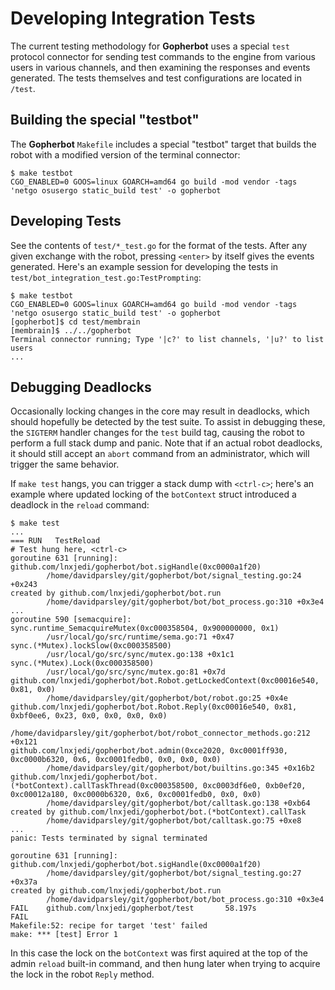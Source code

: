 #  Developing Integration Tests

The current testing methodology for **Gopherbot** uses a special `test` protocol connector for sending test commands to the engine from various users in various channels, and then examining the responses and events generated. The tests themselves and test configurations are located in `/test`.

## Building the special "testbot"

The **Gopherbot** `Makefile` includes a special "testbot" target that builds the robot with a modified version of the terminal connector:

```shell
$ make testbot
CGO_ENABLED=0 GOOS=linux GOARCH=amd64 go build -mod vendor -tags 'netgo osusergo static_build test' -o gopherbot
```

## Developing Tests

See the contents of `test/*_test.go` for the format of the tests. After any given exchange with the robot, pressing `<enter>` by itself gives the events generated. Here's an example session for developing the tests in `test/bot_integration_test.go:TestPrompting`:

```shell
$ make testbot
CGO_ENABLED=0 GOOS=linux GOARCH=amd64 go build -mod vendor -tags 'netgo osusergo static_build test' -o gopherbot
[gopherbot]$ cd test/membrain
[membrain]$ ../../gopherbot 
Terminal connector running; Type '|c?' to list channels, '|u?' to list users
...
```
## Debugging Deadlocks

Occasionally locking changes in the core may result in deadlocks, which should hopefully be detected by the test suite. To assist in debugging these, the `SIGTERM` handler changes for the `test` build tag, causing the robot to perform a full stack dump and panic. Note that if an actual robot deadlocks, it should still accept an `abort` command from an administrator, which will trigger the same behavior.

If `make test` hangs, you can trigger a stack dump with `<ctrl-c>`; here's an example where updated locking of the `botContext` struct introduced a deadlock in the `reload` command:

```shell
$ make test
...
=== RUN   TestReload
# Test hung here, <ctrl-c>
goroutine 631 [running]:
github.com/lnxjedi/gopherbot/bot.sigHandle(0xc0000a1f20)
        /home/davidparsley/git/gopherbot/bot/signal_testing.go:24 +0x243
created by github.com/lnxjedi/gopherbot/bot.run
        /home/davidparsley/git/gopherbot/bot/bot_process.go:310 +0x3e4
...
goroutine 590 [semacquire]:
sync.runtime_SemacquireMutex(0xc000358504, 0x900000000, 0x1)
        /usr/local/go/src/runtime/sema.go:71 +0x47
sync.(*Mutex).lockSlow(0xc000358500)
        /usr/local/go/src/sync/mutex.go:138 +0x1c1
sync.(*Mutex).Lock(0xc000358500)
        /usr/local/go/src/sync/mutex.go:81 +0x7d
github.com/lnxjedi/gopherbot/bot.Robot.getLockedContext(0xc00016e540, 0x81, 0x0)
        /home/davidparsley/git/gopherbot/bot/robot.go:25 +0x4e
github.com/lnxjedi/gopherbot/bot.Robot.Reply(0xc00016e540, 0x81, 0xbf0ee6, 0x23, 0x0, 0x0, 0x0, 0x0)
        /home/davidparsley/git/gopherbot/bot/robot_connector_methods.go:212 +0x121
github.com/lnxjedi/gopherbot/bot.admin(0xce2020, 0xc0001ff930, 0xc0000b6320, 0x6, 0xc0001fedb0, 0x0, 0x0, 0x0)
        /home/davidparsley/git/gopherbot/bot/builtins.go:345 +0x16b2
github.com/lnxjedi/gopherbot/bot.(*botContext).callTaskThread(0xc000358500, 0xc0003df6e0, 0xb0ef20, 0xc00012a180, 0xc0000b6320, 0x6, 0xc0001fedb0, 0x0, 0x0)
        /home/davidparsley/git/gopherbot/bot/calltask.go:138 +0xb64
created by github.com/lnxjedi/gopherbot/bot.(*botContext).callTask
        /home/davidparsley/git/gopherbot/bot/calltask.go:75 +0xe8
...
panic: Tests terminated by signal terminated

goroutine 631 [running]:
github.com/lnxjedi/gopherbot/bot.sigHandle(0xc0000a1f20)
        /home/davidparsley/git/gopherbot/bot/signal_testing.go:27 +0x37a
created by github.com/lnxjedi/gopherbot/bot.run
        /home/davidparsley/git/gopherbot/bot/bot_process.go:310 +0x3e4
FAIL    github.com/lnxjedi/gopherbot/test       58.197s
FAIL
Makefile:52: recipe for target 'test' failed
make: *** [test] Error 1
```

In this case the lock on the `botContext` was first aquired at the top of the admin `reload` built-in command, and then hung later when trying to acquire the lock in the robot `Reply` method.
